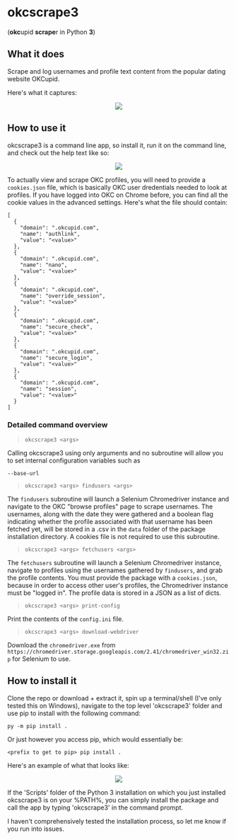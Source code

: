 # okcscrape3
(**okc**upid **scrape**r in Python **3**)
## What it does
Scrape and log usernames and profile text content from the popular dating website OKCupid.

Here's what it captures:

<p align="center">
  <img src="https://i.imgur.com/Nq3xt7K.png">
</p>

## How to use it
okcscrape3 is a command line app, so install it, run it on the command line, and check out the help text like so:

<p align="center">
  <img src="https://i.imgur.com/MdRKSv7.gif">
</p>

To actually view and scrape OKC profiles, you will need to provide a ```cookies.json``` file, which is basically OKC user dredentials needed to look at profiles. If you have logged into OKC on Chrome before, you can find all the cookie values in the advanced settings. Here's what the file should contain:

```
[
  {
    "domain": ".okcupid.com",
    "name": "authlink",
    "value": "<value>"
  },
  {
    "domain": ".okcupid.com",
    "name": "nano",
    "value": "<value>"
  },
  {
    "domain": ".okcupid.com",
    "name": "override_session",
    "value": "<value>"
  },
  {
    "domain": ".okcupid.com",
    "name": "secure_check",
    "value": "<value>"
  },
  {
    "domain": ".okcupid.com",
    "name": "secure_login",
    "value": "<value>"
  },
  {
    "domain": ".okcupid.com",
    "name": "session",
    "value": "<value>"
  }
]
```

### Detailed command overview
>```okcscrape3 <args>```

Calling okcscrape3 using only arguments and no subroutine will allow you to set internal configuration variables such as

```--base-url```

>```okcscrape3 <args> findusers <args>```
  
The ```findusers``` subroutine will launch a Selenium Chromedriver instance and navigate to the OKC "browse profiles" page to scrape usernames. The usernames, along with the date they were gathered and a boolean flag indicating whether the profile associated with that username has been fetched yet, will be stored in a .csv in the ```data``` folder of the package installation directory. A cookies file is not required to use this subroutine.

>```okcscrape3 <args> fetchusers <args>```
  
The ```fetchusers``` subroutine will launch a Selenium Chromedriver instance, navigate to profiles using the usernames gathered by ```findusers```, and grab the profile contents. You must provide the package with a ```cookies.json```, because in order to access other user's profiles, the Chromedriver instance must be "logged in". The profile data is stored in a JSON as a list of dicts.

>```okcscrape3 <args> print-config```
  
Print the contents of the ```config.ini``` file.

>```okcscrape3 <args> download-webdriver```
  
Download the ```chromedriver.exe``` from ```https://chromedriver.storage.googleapis.com/2.41/chromedriver_win32.zip``` for Selenium to use.

## How to install it
Clone the repo or download + extract it, spin up a terminal/shell (I've only tested this on Windows), navigate to the top level 'okcscrape3' folder and use pip to install with the following command:
```
py -m pip install .
```
Or just however you access pip, which would essentially be:
```
<prefix to get to pip> pip install .
```
Here's an example of what that looks like:

<p align="center">
  <img src="https://i.imgur.com/8gOigL8.gif">
</p>

If the 'Scripts' folder of the Python 3 installation on which you just installed okcscrape3 is on your %PATH%, you can simply install the package and call the app by typing 'okcscrape3' in the command prompt.

I haven't comprehensively tested the installation process, so let me know if you run into issues.
